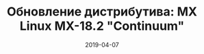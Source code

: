 ---
layout: post
title: "Обновление дистрибутива: MX Linux MX-18.2 \"Continuum\""
date: 2019-04-07   
---